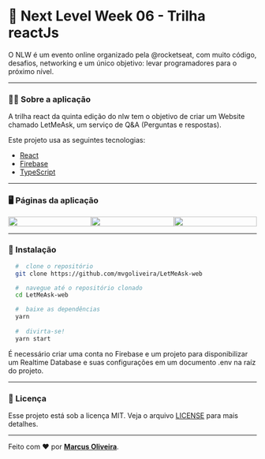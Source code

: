 # :rocket: Next Level Week 06 - Trilha reactJs
O NLW é um evento online organizado pela @rocketseat, com muito código, desafios, networking e um único objetivo: levar programadores para o próximo nível.
 
 ---

### :man_technologist: Sobre a aplicação

A trilha react da quinta edição do nlw tem o objetivo de criar um Website chamado LetMeAsk, um serviço de Q&A (Perguntas e respostas).

Este projeto usa as seguintes tecnologias:

- [React](https://reactjs.org)
- [Firebase](https://firebase.google.com/)
- [TypeScript](https://www.typescriptlang.org/)

---

### :desktop_computer: Páginas da aplicação
<div style="display: flex;>
 <img style="flex: 1;" src="https://user-images.githubusercontent.com/53785487/126037521-346767ae-26d0-417c-94e7-f11356aa8291.png" width="100%"/>
 <img src="https://user-images.githubusercontent.com/53785487/126037649-ec3ab1a9-dfb7-4b22-a9ba-88b2219f0ed7.png" width="100%"/>
 <img src="https://user-images.githubusercontent.com/53785487/126037521-346767ae-26d0-417c-94e7-f11356aa8291.png" width="100%"/>
 <img src="https://user-images.githubusercontent.com/53785487/126037521-346767ae-26d0-417c-94e7-f11356aa8291.png" width="100%"/>
</div>

---

### 📁 Instalação

```bash
  #  clone o repositório
  git clone https://github.com/mvgoliveira/LetMeAsk-web

  #  navegue até o repositório clonado
  cd LetMeAsk-web

  #  baixe as dependências
  yarn
 
  #  divirta-se!
  yarn start
```

É necessário criar uma conta no Firebase e um projeto para disponibilizar um Realtime Database e suas configurações em um documento .env na raíz do projeto.

---

### **📝 Licença**

Esse projeto está sob a licença MIT. Veja o arquivo [LICENSE](https://github.com/mvgoliveira/LetMeAsk-web/blob/main/LICENSE) para mais detalhes.


<hr>

Feito com :hearts: por **[Marcus Oliveira](https://www.linkedin.com/in/marcus-oliveira-3b92011a7/)**.
